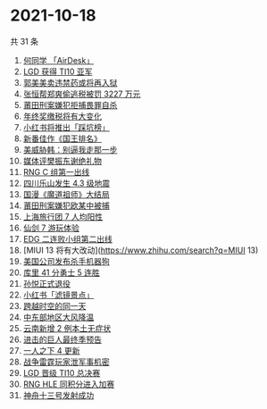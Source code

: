 # 2021-10-18

共 31 条

<!-- BEGIN -->
<!-- 最后更新时间 Mon Oct 18 2021 20:20:53 GMT+0800 (China Standard Time) -->

1. [何同学 「AirDesk」](https://www.zhihu.com/search?q=何同学)
1. [LGD 获得 TI10 亚军](https://www.zhihu.com/search?q=LGD)
1. [郭美美卖违禁药或将再入狱](https://www.zhihu.com/search?q=郭美美)
1. [张恒帮郑爽偷逃税被罚 3227 万元](https://www.zhihu.com/search?q=张恒)
1. [莆田刑案嫌犯拒捕畏罪自杀](https://www.zhihu.com/search?q=莆田刑案)
1. [年终奖缴税将有大变化](https://www.zhihu.com/search?q=年终奖)
1. [小红书将推出「踩坑榜」](https://www.zhihu.com/search?q=小红书)
1. [新番佳作《国王排名》](https://www.zhihu.com/search?q=国王排名)
1. [美威胁韩：别逼我走那一步](https://www.zhihu.com/search?q=美国威胁韩国)
1. [媒体评樊振东谢绝礼物](https://www.zhihu.com/search?q=樊振东)
1. [RNG C 组第一出线](https://www.zhihu.com/search?q=RNG)
1. [四川乐山发生 4.3 级地震](https://www.zhihu.com/search?q=乐山)
1. [国漫《魔道祖师》大结局](https://www.zhihu.com/search?q=魔道祖师)
1. [莆田刑案嫌犯欧某中被捕](https://www.zhihu.com/search?q=欧某中)
1. [上海旅行团 7 人均阳性](https://www.zhihu.com/search?q=上海旅行团)
1. [仙剑 7 游玩体验](https://www.zhihu.com/search?q=仙剑)
1. [EDG 二连败小组第二出线](https://www.zhihu.com/search?q=EDG)
1. [MIUI 13 将有大改动](https://www.zhihu.com/search?q=MIUI 13)
1. [美国公司发布杀手机器狗](https://www.zhihu.com/search?q=杀手机器狗)
1. [库里 41 分勇士 5 连胜](https://www.zhihu.com/search?q=库里)
1. [孙悦正式退役](https://www.zhihu.com/search?q=孙悦)
1. [小红书「滤镜景点」](https://www.zhihu.com/search?q=小红书)
1. [跨越时空的同一天](https://www.zhihu.com/search?q=神舟十三号发射)
1. [中东部地区大风降温](https://www.zhihu.com/search?q=降温)
1. [云南新增 2 例本土无症状](https://www.zhihu.com/search?q=云南疫情)
1. [进击的巨人最终季预告](https://www.zhihu.com/search?q=进击的巨人)
1. [一人之下 4 更新](https://www.zhihu.com/search?q=一人之下4)
1. [战争雷霆玩家泄军事机密](https://www.zhihu.com/search?q=战争雷霆)
1. [LGD 晋级 TI10 总决赛](https://www.zhihu.com/search?q=LGD)
1. [RNG HLE 同积分进入加赛](https://www.zhihu.com/search?q=RNG)
1. [神舟十三号发射成功](https://www.zhihu.com/search?q=神舟十三号)

<!-- END -->

